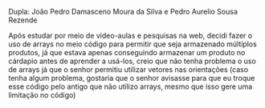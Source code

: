 Dupla: João Pedro Damasceno Moura da Silva e
Pedro Aurelio Sousa Rezende

Após estudar por meio de video-aulas e pesquisas na web, decidi fazer o uso de arrays no meio código para permitir que seja armazenado múltiplos produtos, já que estava apenas conseguindo armazenar um produto no cárdapio antes de aprender a usá-los, creio que não tenha problema o uso de arrays já que o senhor permitiu utilizar vetores nas orientações (caso tenha algum problema, gostaria que o senhor avisasse para que eu troque esse código pelo antigo que não utilizo arrays, mesmo que isso gere uma limitação no código)
